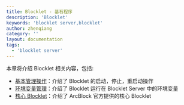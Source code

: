 ```yaml
---
title: Blocklet - 基石程序
description: 'Blocklet'
keywords: 'blocklet server,blocklet'
author: zhenqiang
category: ''
layout: documentation
tags:
  - 'blocklet server'
---
```


本章将介绍 Blocklet 相关内容，包括:

- [基本管理操作](./basic-operations)：介绍了 Blocklet 的启动，停止，重启动操作
- [环境变量管理](./configuration)：介绍了 Blocklet 运行在 Blocklet Server 中的环境变量
- [核心 Blocklet](./core-blocklets)：介绍了 ArcBlock 官方提供的核心 Blocklet
